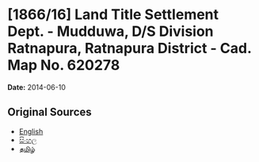 # [1866/16] Land Title Settlement Dept. - Mudduwa, D/S Division Ratnapura, Ratnapura District - Cad. Map No. 620278

**Date:** 2014-06-10

## Original Sources

- [English](https://documents.gov.lk/view/extra-gazettes/2014/6/1866-16_E.pdf)
- [සිංහල](https://documents.gov.lk/view/extra-gazettes/2014/6/1866-16_S.pdf)
- [தமிழ்](https://documents.gov.lk/view/extra-gazettes/2014/6/1866-16_T.pdf)
